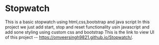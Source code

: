 # Stopwatch
This is a basic stopwatch using html,css,bootstrap and java script In this project we just add start, stop and reset functionality usin javascript and add sone styling using custom css and bootstrap
This is the link to view UI of this project --
https://omveersingh9821.github.io/Stopwatch/. 
